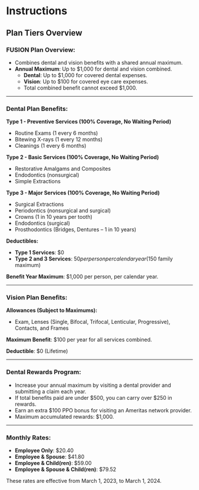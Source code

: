 # Instructions

## Plan Tiers Overview

### **FUSION Plan Overview:**
- Combines dental and vision benefits with a shared annual maximum.
- **Annual Maximum**: Up to $1,000 for dental and vision combined.
  - **Dental**: Up to $1,000 for covered dental expenses.
  - **Vision**: Up to $100 for covered eye care expenses.
  - Total combined benefit cannot exceed $1,000.

---

### **Dental Plan Benefits:**
**Type 1 - Preventive Services (100% Coverage, No Waiting Period)**
- Routine Exams (1 every 6 months)
- Bitewing X-rays (1 every 12 months)
- Cleanings (1 every 6 months)

**Type 2 - Basic Services (100% Coverage, No Waiting Period)**
- Restorative Amalgams and Composites
- Endodontics (nonsurgical)
- Simple Extractions

**Type 3 - Major Services (100% Coverage, No Waiting Period)**
- Surgical Extractions
- Periodontics (nonsurgical and surgical)
- Crowns (1 in 10 years per tooth)
- Endodontics (surgical)
- Prosthodontics (Bridges, Dentures – 1 in 10 years)

**Deductibles:**
- **Type 1 Services**: $0
- **Type 2 and 3 Services**: $50 per person per calendar year ($150 family maximum)

**Benefit Year Maximum**: $1,000 per person, per calendar year.

---

### **Vision Plan Benefits:**
**Allowances (Subject to Maximums):**
- Exam, Lenses (Single, Bifocal, Trifocal, Lenticular, Progressive), Contacts, and Frames

**Maximum Benefit**: $100 per year for all services combined.

**Deductible**: $0 (Lifetime)

---

### **Dental Rewards Program:**
- Increase your annual maximum by visiting a dental provider and submitting a claim each year.
- If total benefits paid are under $500, you can carry over $250 in rewards.
- Earn an extra $100 PPO bonus for visiting an Ameritas network provider.
- Maximum accumulated rewards: $1,000.

---

### **Monthly Rates:**
- **Employee Only**: $20.40
- **Employee & Spouse**: $41.80
- **Employee & Child(ren)**: $59.00
- **Employee & Spouse & Child(ren)**: $79.52

These rates are effective from March 1, 2023, to March 1, 2024.
